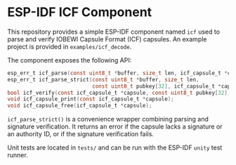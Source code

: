 # ESP-IDF ICF Component

This repository provides a simple ESP-IDF component named `icf` used to parse
and verify IOBEWI Capsule Format (ICF) capsules. An example project is provided
in `examples/icf_decode`.

The component exposes the following API:

```c
esp_err_t icf_parse(const uint8_t *buffer, size_t len, icf_capsule_t *capsule);
esp_err_t icf_parse_strict(const uint8_t *buffer, size_t len,
                           const uint8_t pubkey[32], icf_capsule_t *capsule);
bool icf_verify(const icf_capsule_t *capsule, const uint8_t pubkey[32]);
void icf_capsule_print(const icf_capsule_t *capsule);
void icf_capsule_free(icf_capsule_t *capsule);
```

`icf_parse_strict()` is a convenience wrapper combining parsing and signature
verification. It returns an error if the capsule lacks a signature or an
authority ID, or if the signature verification fails.

Unit tests are located in `tests/` and can be run with the ESP-IDF
`unity` test runner.
